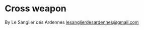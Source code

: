 Cross weapon  
============  
  
By Le Sanglier des Ardennes  <lesanglierdesardennes@gmail.com>  
  


